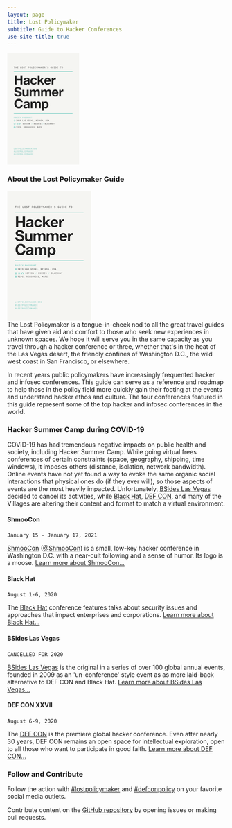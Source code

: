 ```yaml
---
layout: page
title: Lost Policymaker
subtitle: Guide to Hacker Conferences
use-site-title: true
---
```



<div class="d-none d-lg-block">
  <a href="guide"><img src="LostPolicymaker_HackerSummerCamp_2019.png" align="top" align="right" style="max-width: 33%" class="img-thumbnail m-2" alt="Download The Lost Policymaker's Guide to Hacker Summer Camp, 2019"></a>
</div>

### About the Lost Policymaker Guide
<div class="d-lg-none">
  <a href="guide"><img src="LostPolicymaker_HackerSummerCamp_2019.png" align="top" align="right" style="max-width: 40%" class="img-thumbnail m-2" alt="Download The Lost Policymaker's Guide to Hacker Summer Camp, 2019"></a>
</div>
The Lost Policymaker is a tongue-in-cheek nod to all the great travel guides that have given aid and comfort to those who seek new experiences in unknown spaces. We hope it will serve you in the same capacity as you travel through a hacker conference or three, whether that's in the heat of the Las Vegas desert, the friendly confines of Washington D.C., the wild west coast in San Francisco, or elsewhere.

In recent years public policymakers have increasingly frequented hacker and infosec conferences. This guide can serve as a reference and roadmap to help those in the policy field more quickly gain their footing at the events and understand hacker ethos and culture. The four conferences featured in this guide represent some of the top hacker and infosec conferences in the world.

### Hacker Summer Camp during COVID-19
COVID-19 has had tremendous negative impacts on public health and society, including Hacker Summer Camp. While going virtual frees conferences of certain constraints (space, geography, shipping, time windows), it imposes others (distance, isolation, network bandwidth). Online events have not yet found a way to evoke the same organic social interactions that physical ones do (if they ever will), so those aspects of events are the most heavily impacted. Unfortunately, [BSides Las Vegas](bsideslv) decided to cancel its activities, while [Black Hat](blackhat), [DEF CON](defcon), and many of the Villages are altering their content and format to match a virtual environment.


#### ShmooCon
`January 15 - January 17, 2021`

[ShmooCon](https://ShmooCon.org) ([@ShmooCon](https://twitter.com/ShmooCon)) is a small, low-key hacker conference in Washington D.C. with a near-cult following and a sense of humor. Its logo is a moose. [Learn more about ShmooCon...](ShmooCon)

#### Black Hat
`August 1-6, 2020`

The [Black Hat](https://blackhat.com) conference features talks about security issues and approaches that impact enterprises and corporations. [Learn more about Black Hat...](blackhat)

#### BSides Las Vegas
`CANCELLED FOR 2020`

[BSides Las Vegas](https://bsideslv.org) is the original in a series of over 100 global annual events, founded in 2009 as an 'un-conference' style event as as more laid-back alternative to DEF CON and Black Hat. [Learn more about BSides Las Vegas...](bsideslv)

#### DEF CON XXVII
`August 6-9, 2020`

The [DEF CON](https://defcon.org) is the premiere global hacker conference. Even after nearly 30 years, DEF CON remains an open space for intellectual exploration, open to all those who want to participate in good faith. [Learn more about DEF CON...](defcon)

### Follow and Contribute

Follow the action with [#lostpolicymaker](https://twitter.com/search?q=%23lostpolicymaker) and [#defconpolicy](https://twitter.com/search?q=%23defconpolicy) on your favorite social media outlets.

Contribute content on the [GitHub repository](https://github.com/lostpolicymaker/lostpolicymaker.github.io) by opening issues or making pull requests.
